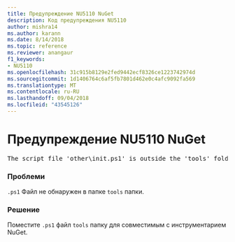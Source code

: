 ```yaml
---
title: Предупреждение NU5110 NuGet
description: Код предупреждения NU5110
author: mishra14
ms.author: karann
ms.date: 8/14/2018
ms.topic: reference
ms.reviewer: anangaur
f1_keywords:
- NU5110
ms.openlocfilehash: 31c915b8129e2fed9442ecf8326ce1223742974d
ms.sourcegitcommit: 1d1406764c6af5fb7801d462e0c4afc9092fa569
ms.translationtype: MT
ms.contentlocale: ru-RU
ms.lasthandoff: 09/04/2018
ms.locfileid: "43545126"
---
```

# <a name="nuget-warning-nu5110"></a>Предупреждение NU5110 NuGet
<pre>The script file 'other\init.ps1' is outside the 'tools' folder and hence will not be executed during installation of this package. Move it into the 'tools' folder.</pre>

### <a name="issue"></a>Проблеми

`.ps1` Файл не обнаружен в папке `tools` папки.


### <a name="solution"></a>Решение

Поместите `.ps1` файл `tools` папку для совместимым с инструментарием NuGet.

